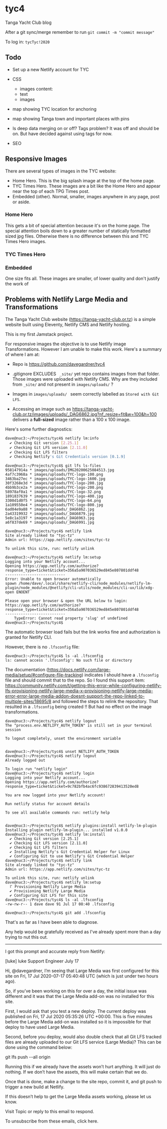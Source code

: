 # tyc4
Tanga Yacht Club blog

After a git sync/merge remember to run `git commit -m "commit message"`

To log in: `tycTyc!2020`

## Todo

- Set up a new Netlify account for TYC
- CSS
    - images
 content:
    - text
    - images
- map showing TYC location for anchoring
- map showing Tanga town and important places with pins

- Is deep data merging on or off? Tags problem? It was off and should be on. But have decided against using tags for now.

- SEO

## Responsive Images

There are several types of images in the TYC website:

- Home Hero. This is the big splash image at the top of the home page.
- TYC Times Hero. These images are a bit like the Home Hero and appear near the top of each TPG Times post.
- Embedded (other). Normal, smaller, images anywhere in any page, post or aside.

### Home Hero
This gets a bit of special attention because it's on the home page. The special attention boils down to a greater number of statically formatted sized jpg files. Otherwise there is no difference between this and TYC Times Hero images.

### TYC Times Hero


### Embedded
One size fits all. These images are smaller, of lower quality and don't justify the work of 


## Problems with Netlify Large Media and Transformations

The Tanga Yacht Club website (https://tanga-yacht-club.or.tz) is a simple website built using Eleventy, Netlify CMS and Netlify hosting.

This is my first Jamstack project.

For responsive images the objective is to use Netlify image Transformations. However I am unable to make this work. Here's a summary of where I am at:

- Repo is https://github.com/davegardner/tyc4

- .gitignore EXCLUDES ` _site/` yet repo contains images from that folder. Those images were uploaded with Netlify CMS. Why are they included from `_site/` and not present in `images/uploads/` ?

- Images in `images/uploads/ ` seem correctly labelled as `Stored with Git LFS`.

- Accessing an image such as https://tanga-yacht-club.or.tz/images/uploads/_DAG6862.jpg?nf_resize=fit&w=100&h=100 delivers a **full-sized** image rather than a 100 x 100 image.

Here's some further diagnostics:

```bash
dave@nuc3:~/Projects/tyc4$ netlify lm:info
  ✔ Checking Git version [2.25.1]
  ✔ Checking Git LFS version [2.11.0]
  ✔ Checking Git LFS filters
  ✔ Checking Netlify's Git Credentials version [0.1.9]
```

```
dave@nuc3:~/Projects/tyc4$ git lfs ls-files
958147914a * images/uploads/IMG20200625084513.jpg
4af7c3968a * images/uploads/TYC-logo-100.png
3463ba27ec * images/uploads/TYC-logo-1600.jpg
30f3268e3d * images/uploads/TYC-logo-200.jpg
4bb9b3ce2a * images/uploads/TYC-logo-200.png
58978af0a1 * images/uploads/TYC-logo-32.png
1891837639 * images/uploads/TYC-logo-400.jpg
3300d1d0f5 * images/uploads/TYC-logo-64.png
1a109550e4 * images/uploads/TYC-logo-800.jpg
6ad04e9a88 * images/uploads/_DAG6862.jpg
2a43319932 * images/uploads/_DAG6879.jpg
5e8c1a3197 * images/uploads/_DAG6963.jpg
a6f837de69 * images/uploads/_DAG6991.jpg
```

```
dave@nuc3:~/Projects/tyc4$ netlify link
Site already linked to "tyc-tz"
Admin url: https://app.netlify.com/sites/tyc-tz

To unlink this site, run: netlify unlink

dave@nuc3:~/Projects/tyc4$ netlify lm:setup
Logging into your Netlify account...
Opening https://app.netlify.com/authorize?response_type=ticket&ticket=356a5a907036529ed845e807801ddf48
---------------------------
Error: Unable to open browser automatically
spawn /home/dave/.local/share/netlify-cli/node_modules/netlify-lm-plugin/node_modules/@netlify/cli-utils/node_modules/cli-ux/lib/xdg-open ENOENT

Please open your browser & open the URL below to login:
https://app.netlify.com/authorize?response_type=ticket&ticket=356a5a907036529ed845e807801ddf48
---------------------------
    TypeError: Cannot read property 'slug' of undefined
dave@nuc3:~/Projects/tyc4$ 
```
The automatic browser load fails but the link works fine and authorization is granted for Netlify CLI.

However, there is no `.lfsconfig` file:
```
dave@nuc3:~/Projects/tyc4$ ls -al .lfsconfig
ls: cannot access '.lfsconfig': No such file or directory
```

The documentation (https://docs.netlify.com/large-media/setup/#configure-file-tracking) indicates I should have a `.lfsconfig` file and should commit that to the repo. So I found this support item: https://community.netlify.com/t/getting-this-error-while-configuring-netlify-lfs-provisioning-netlify-large-media-x-provisioning-netlify-large-media-error-error-large-media-addon-doesnt-support-the-repo-linked-to-multiple-sites/18695/8 and followed the steps to relink the repository. That resulted in a `.lfsconfig` being created !! But had no effect on the image transformations.


```
dave@nuc3:~/Projects/tyc4$ netlify logout
The "process.env.NETLIFY_AUTH_TOKEN" is still set in your terminal session

To logout completely, unset the environment variable


dave@nuc3:~/Projects/tyc4$ unset NETLIFY_AUTH_TOKEN
dave@nuc3:~/Projects/tyc4$ netlify logout
Already logged out

To login run "netlify login"
dave@nuc3:~/Projects/tyc4$ netlify login
Logging into your Netlify account...
Opening https://app.netlify.com/authorize?response_type=ticket&ticket=9c782bfb4ac6fc938672839413520ed8

You are now logged into your Netlify account!

Run netlify status for account details

To see all available commands run: netlify help


dave@nuc3:~/Projects/tyc4$ netlify plugins:install netlify-lm-plugin
Installing plugin netlify-lm-plugin... installed v1.0.0
dave@nuc3:~/Projects/tyc4$ netlify lm:install
  ✔ Checking Git version [2.25.1]
  ✔ Checking Git LFS version [2.11.0]
  ✔ Checking Git LFS filters
  ✔ Installing Netlify's Git Credential Helper for Linux
  ✔ Configuring Git to use Netlify's Git Credential Helper
dave@nuc3:~/Projects/tyc4$ netlify link
Site already linked to "tyc-tz"
Admin url: https://app.netlify.com/sites/tyc-tz

To unlink this site, run: netlify unlink
dave@nuc3:~/Projects/tyc4$ netlify lm:setup
  ⠏ Provisioning Netlify Large Media
  ✔ Provisioning Netlify Large Media
  ✔ Configuring Git LFS for this site
dave@nuc3:~/Projects/tyc4$ ls -al .lfsconfig
-rw-rw-r-- 1 dave dave 91 Jul 17 08:40 .lfsconfig

dave@nuc3:~/Projects/tyc4$ git add .lfsconfig
```


That's as far as I have been able to diagnose. 

Any help would be gratefully received as I've already spent more than a day trying to nut this out.

------

I got this prompt and accurate reply from Netlify:

[luke] 	luke Support Engineer
July 17

Hi, @davegardner, I’m seeing that Large Media was first configured for this site on Fri, 17 Jul 2020-07-17 05:40:48 UTC (which is just under two hours ago).

So, if you’ve been working on this for over a day, the initial issue was different and it was that the Large Media add-on was no installed for this site.

First, I would ask that you test a new deploy. The current deploy was published on Fri, 17 Jul 2020 05:35:26 UTC +00:00. This is five minutes before the Large Media add-on was installed so it is impossible for that deploy to have used Large Media.

Second, before you deploy, would also double check that all Git LFS tracked files are already uploaded to our Git LFS service (Large Media)? This can be done using the command below:

git lfs push --all origin

Running this if we already have the assets won’t hurt anything. It will just do nothing. If we don’t have the assets, this will make certain that we do.

Once that is done, make a change to the site repo, commit it, and git push to trigger a new build at Netlify.

If this doesn’t help to get the Large Media assets working, please let us know.

Visit Topic or reply to this email to respond.

To unsubscribe from these emails, click here.

